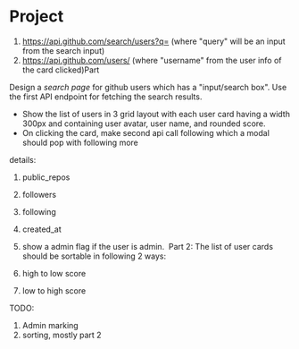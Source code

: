 # Project

1. https://api.github.com/search/users?q=<query> (where "query" will be an input from the search input)
2. https://api.github.com/users/<username> (where "username" from the user info of the card clicked)Part

Design a _search page_ for github users which has a "input/search box". Use the first API endpoint for fetching the search results.

-  Show the list of users in 3 grid layout with each user card having a width 300px and containing user avatar, user name, and rounded score.
-  On clicking the card, make second api call following which a modal should pop with following more

details:

1. public_repos
2. followers
3. following
4. created_at
5. show a admin flag if the user is admin.
   ​
   Part 2: The list of user cards should be sortable in following 2 ways:

6. high to low score
7. low to high score​

TODO:

1. Admin marking
2. sorting, mostly part 2
